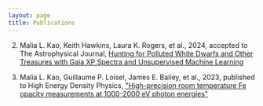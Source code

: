 ```yaml
---
layout: page
title: Publications
---
```


2. Malia L. Kao, Keith Hawkins, Laura K. Rogers, et al., 2024, accepted to The Astrophysical Journal, [Hunting for Polluted White Dwarfs and Other Treasures with Gaia XP Spectra and Unsupervised Machine Learning](https://doi.org/10.48550/arXiv.2405.17667)

1. Malia L. Kao, Guillaume P. Loisel, James E. Bailey, et al., 2023, published to High Energy Density Physics, ["High-precision room temperature Fe opacity measurements at 1000-2000 eV photon energies"](https://doi.org/10.1016/j.hedp.2023.101064)



